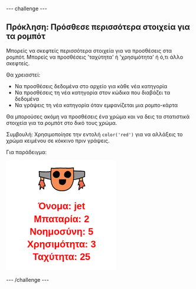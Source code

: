 \--- challenge \---

## Πρόκληση: Πρόσθεσε περισσότερα στοιχεία για τα ρομπότ

Μπορείς να σκεφτείς περισσότερα στοιχεία για να προσθέσεις στα ρομπότ. Μπορείς να προσθέσεις 'ταχύτητα' ή 'χρησιμότητα' ή ό,τι άλλο σκεφτείς.

Θα χρειαστεί:

+ Να προσθέσεις δεδομένα στο αρχείο για κάθε νέα κατηγορία 
+ Να προσθέσεις τη νέα κατηγορία στον κώδικα που διαβάζει τα δεδομένα
+ Να γράψεις τη νέα κατηγορία όταν εμφανίζεται μια ρομπο-κάρτα

Θα μπορούσες ακόμη να προσθέσεις ένα χρώμα και να δεις τα στατιστικά στοιχεία για τα ρομπότ στο δικό τους χρώμα.

Συμβουλή: Χρησιμοποίησε την εντολή `color('red')` για να αλλάξεις το χρώμα κειμένου σε κόκκινο πριν γράψεις.

Για παράδειγμα:

![screenshot](images/robotrumps-jet.png)

\--- /challenge \---